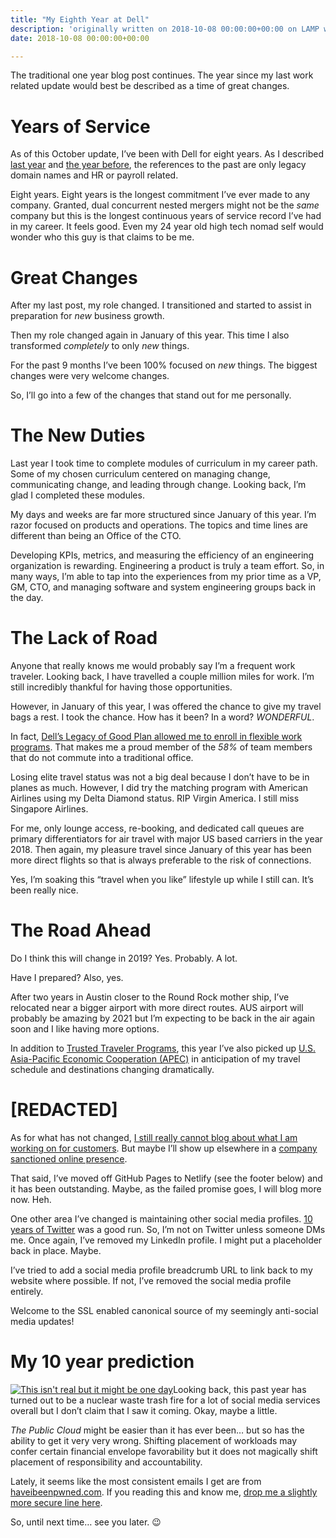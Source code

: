 ```yaml
---
title: "My Eighth Year at Dell"
description: 'originally written on 2018-10-08 00:00:00+00:00 on LAMP with vi, WordPress, Jekyll, Gatsby Cloud, Netlify, Revue, Substack, or Buttondown'
date: 2018-10-08 00:00:00+00:00

---
```


The traditional one year blog post continues. The year since my last work related update would best be described as a time of great changes.

Years of Service
================

As of this October update, I’ve been with Dell for eight years. As I described [last year](/my-seventh-year-at-vce/) and [the year before](/my-sixth-year-at-vce/), the references to the past are only legacy domain names and HR or payroll related.

Eight years. Eight years is the longest commitment I’ve ever made to any company. Granted, dual concurrent nested mergers might not be the *same* company but this is the longest continuous years of service record I’ve had in my career. It feels good. Even my 24 year old high tech nomad self would wonder who this guy is that claims to be me.

Great Changes
=============

After my last post, my role changed. I transitioned and started to assist in preparation for *new* business growth.

Then my role changed again in January of this year. This time I also transformed *completely* to only *new* things.

For the past 9 months I’ve been 100% focused on *new* things. The biggest changes were very welcome changes.

So, I’ll go into a few of the changes that stand out for me personally.

The New Duties
==============

Last year I took time to complete modules of curriculum in my career path. Some of my chosen curriculum centered on managing change, communicating change, and leading through change. Looking back, I’m glad I completed these modules.

My days and weeks are far more structured since January of this year. I’m razor focused on products and operations. The topics and time lines are different than being an Office of the CTO.

Developing KPIs, metrics, and measuring the efficiency of an engineering organization is rewarding. Engineering a product is truly a team effort. So, in many ways, I’m able to tap into the experiences from my prior time as a VP, GM, CTO, and managing software and system engineering groups back in the day.

The Lack of Road
================

Anyone that really knows me would probably say I’m a frequent work traveler. Looking back, I have travelled a couple million miles for work. I’m still incredibly thankful for having those opportunities.

However, in January of this year, I was offered the chance to give my travel bags a rest. I took the chance. How has it been? In a word? *WONDERFUL*.

In fact, [Dell’s Legacy of Good Plan allowed me to enroll in flexible work programs](https://legacyofgood.dell.com/people.htm). That makes me a proud member of the *58%* of team members that do not commute into a traditional office.

Losing elite travel status was not a big deal because I don’t have to be in planes as much. However, I did try the matching program with American Airlines using my Delta Diamond status. RIP Virgin America. I still miss Singapore Airlines.

For me, only lounge access, re-booking, and dedicated call queues are primary differentiators for air travel with major US based carriers in the year 2018. Then again, my pleasure travel since January of this year has been more direct flights so that is always preferable to the risk of connections.

Yes, I’m soaking this “travel when you like” lifestyle up while I still can. It’s been really nice.

The Road Ahead
==============

Do I think this will change in 2019? Yes. Probably. A lot.

Have I prepared? Also, yes.

After two years in Austin closer to the Round Rock mother ship, I’ve relocated near a bigger airport with more direct routes. AUS airport will probably be amazing by 2021 but I’m expecting to be back in the air again soon and I like having more options.

In addition to [Trusted Traveler Programs](https://www.cbp.gov/travel/trusted-traveler-programs), this year I’ve also picked up [U.S. Asia-Pacific Economic Cooperation (APEC)](https://www.cbp.gov/travel/trusted-traveler-programs/apec-faqs) in anticipation of my travel schedule and destinations changing dramatically.

[REDACTED]
==========

As for what has not changed, [I still really cannot blog about what I am working on for customers](/disclosure). But maybe I’ll show up elsewhere in a [company sanctioned online presence](https://jaycuthrell.com/media/).

That said, I’ve moved off GitHub Pages to Netlify (see the footer below) and it has been outstanding. Maybe, as the failed promise goes, I will blog more now. Heh.

One other area I’ve changed is maintaining other social media profiles. [10 years of Twitter](/on/twitter/) was a good run. So, I’m not on Twitter unless someone DMs me. Once again, I’ve removed my LinkedIn profile. I might put a placeholder back in place. Maybe.

I’ve tried to add a social media profile breadcrumb URL to link back to my website where possible. If not, I’ve removed the social media profile entirely.

Welcome to the SSL enabled canonical source of my seemingly anti-social media updates!

My 10 year prediction
=====================

[![This isn't real but it might be one day](https://substack.com/static/0898d7ebadfb914cc429b46ab018bd44/f058b/pwned_joking.png "This isn't real but it might be one day")](https://substackcdn.com/image/fetch/f_auto,q_auto:good,fl_progressive:steep/https%3A%2F%2Fsubstack.com%2Fstatic%2F0898d7ebadfb914cc429b46ab018bd44%2Ff058b%2Fpwned_joking.png)Looking back, this past year has turned out to be a nuclear waste trash fire for a lot of social media services overall but I don’t claim that I saw it coming. Okay, maybe a little.

*The Public Cloud* might be easier than it has ever been… but so has the ability to get it very very wrong. Shifting placement of workloads may confer certain financial envelope favorability but it does not magically shift placement of responsibility and accountability.

Lately, it seems like the most consistent emails I get are from [haveibeenpwned.com](https://haveibeenpwned.com/). If you reading this and know me, [drop me a slightly more secure line here](https://jaycuthrell.com/contact/).

So, until next time… see you later. :wink:

